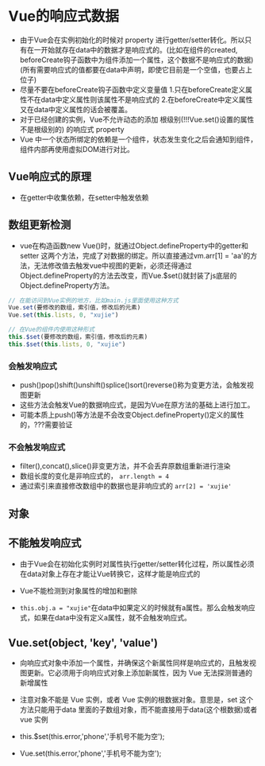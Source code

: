 <!--
 * @Author: x09898 coder_xujie@163.com
 * @Date: 2022-05-09 20:54:40
 * @LastEditors: xujie 1607526161@qq.com
 * @LastEditTime: 2022-08-21 20:48:35
 * @FilePath: \HTML-CSS-Javascript-\Vue框架\vue的教程\vue的响应式数据.md
 * @Description:
-->
# Vue的响应式数据

* 由于Vue会在实例初始化的时候对 property 进行getter/setter转化。所以只有在一开始就存在data中的数据才是响应式的。(比如在组件的created, beforeCreate钩子函数中为组件添加一个属性，这个数据不是响应式的数据)(所有需要响应式的值都要在data中声明，即使它目前是一个空值，也要占上位子)
* 尽量不要在beforeCreate钩子函数中定义变量值 1.只在beforeCreate定义属性不在data中定义属性则该属性不是响应式的 2.在beforeCreate中定义属性又在data中定义属性的话会被覆盖。
* 对于已经创建的实例，Vue不允许动态的添加 根级别(!!!Vue.set()设置的属性不是根级别的) 的响应式 property
* Vue 中一个状态所绑定的依赖是一个组件，状态发生变化之后会通知到组件，组件内部再使用虚拟DOM进行对比。

## Vue响应式的原理

* 在getter中收集依赖，在setter中触发依赖

## 数组更新检测

* vue在构造函数new Vue()时，就通过Object.defineProperty中的getter和setter 这两个方法，完成了对数据的绑定。所以直接通过vm.arr[1] = 'aa'的方法，无法修改值去触发vue中视图的更新，必须还得通过Object.defineProperty的方法去改变，而Vue.$set()就封装了js底层的Object.defineProperty方法。

```js
// 在能访问到Vue实例的地方，比如main.js里面使用这种方式
Vue.set(要修改的数组，索引值，修改后的元素)
Vue.set(this.lists, 0, "xujie")

// 在Vue的组件内使用这种形式
this.$set(要修改的数组，索引值，修改后的元素)
this.$set(this.lists, 0, "xujie")
```

### 会触发响应式

* push()pop()shift()unshift()splice()sort()reverse()称为变更方法，会触发视图更新
* 这些方法会触发Vue的数据响应式，是因为Vue在原方法的基础上进行加工。
* 可能本质上push()等方法是不会改变Object.defineProperty()定义的属性的，???需要验证

### 不会触发响应式

* filter(),concat(),slice()非变更方法，并不会丢弃原数组重新进行渲染
* 数组长度的变化是非响应式的， `arr.length = 4`
* 通过索引来直接修改数组中的数据也是非响应式的 `arr[2] = 'xujie'`

## 对象

## 不能触发响应式

* 由于Vue会在初始化实例时对属性执行getter/setter转化过程，所以属性必须在data对象上存在才能让Vue转换它，这样才能是响应式的

* Vue不能检测到对象属性的增加和删除
* `this.obj.a = "xujie"`在data中如果定义的时候就有a属性。那么会触发响应式，如果在data中没有定义a属性，就不会触发响应式。

## Vue.set(object, 'key', 'value')

* 向响应式对象中添加一个属性，并确保这个新属性同样是响应式的，且触发视图更新。它必须用于向响应式对象上添加新属性，因为 Vue 无法探测普通的新增属性
* 注意对象不能是 Vue 实例，或者 Vue 实例的根数据对象。意思是，set 这个方法只能用于data 里面的子数组对象，而不能直接用于data(这个根数据)或者vue 实例

* this.$set(this.error,'phone','手机号不能为空');
* Vue.set(this.error,'phone','手机号不能为空');
